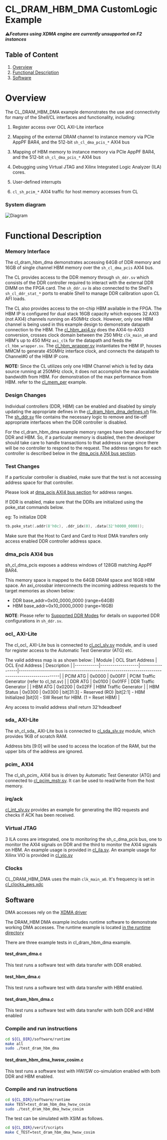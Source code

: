 # CL_DRAM_HBM_DMA CustomLogic Example

:warning:***Features using XDMA engine are currently unsupported on F2 instances***

## Table of Content

1. [Overview](#overview)
2. [Functional Description](#functionalDescription)
3. [Software](#software)

<a name="overview"></a>
# Overview

The CL_DRAM_HBM_DMA example demonstrates the use and connectivity for many of the Shell/CL interfaces and functionality, including:

1) Register access over OCL AXI-Lite interface

2) Mapping of the external DRAM channel to instance memory via PCIe AppPF BAR4, and the 512-bit `sh_cl_dma_pcis_*` AXI4 bus

3) Mapping of HBM memory to instance memory via PCIe AppPF BAR4, and the 512-bit `sh_cl_dma_pcis_*` AXI4 bus

4) Debugging using Virtual JTAG and Xilinx Integrated Logic Analyzer (ILA) cores.

5) User-defined interrupts

6) `cl_sh_pcim_*` AXI4 traffic for host memory accesses from CL

### System diagram

![Diagram](design/cl_dram_hbm_dma.png)


<a name="functionalDescription"></a>
# Functional Description

### Memory Interface
The cl_dram_hbm_dma demonstrates accessing 64GB of DDR memory and 16GB of single channel HBM memory over the `sh_cl_dma_pcis` AXI4 bus.

The CL provides access to the DDR memory through `sh_ddr.sv` which consists of the DDR controller required to interact with the external DDR DIMM on the FPGA card. The `sh_ddr.sv` is also connected to the Shell's `sh_cl_ddr_stat_*` ports to enable Shell to manage DDR calibration upon CL AFI loads.

The CL also provides access to the on-chip HBM available in the FPGA. The HBM IP is configured for dual stack 16GB capacity which exposes 32 AXI3 (not AXI4) channels running on 450MHz clock. However, only one HBM channel is being used in this example design to demonstrate datapath connection to the HBM. The [cl_hbm_axi4.sv](./design/cl_hbm_axi4.sv) does the AXI4-to-AXI3 conversion, crosses clock domain between the 250 MHz `clk_main_a0` and HBM's up to 450 MHz `axi_clk` for the datapath and feeds the `cl_hbm_wrapper.sv`. The [cl_hbm_wrapper.sv](./design/cl_hbm_wrapper.sv) instantiates the HBM IP, houses MMCM to generate 450MHz interface clock, and connects the datapath to Channel#0 of the HBM IP core.

**NOTE:** Since the CL utilizes only one HBM Channel which is fed by data source running at 250MHz clock, it does not accomplish the max available bandwidth from HBM. For demonstration of the max performance from HBM. refer to the [cl_mem_per](../cl_mem_perf/README.md) example.

### Design Changes

Individual controllers (DDR, HBM) can be enabled and disabled by simply updating the appropriate defines in the [cl_dram_hbm_dma_defines.vh](design/cl_dram_dma_defines.vh) file. The [sh_ddr.sv](../../../common/shell_stable/design/sh_ddr/sim/sh_ddr.sv) file contains the necessary logic to remove and tie-off appropriate interfaces when the DDR controller is disabled.

For the cl_dram_hbm_dma example memory ranges have been allocated for DDR and HBM. So, if a particular memory is disabled, then the developer should take care to handle transactions to that addresss range since there will be no controller to respond to the request. The address ranges for each controller is described below in the [dma_pcis AXI4 bus section](#dma_pcis).

### Test Changes

If a particular controller is disabled, make sure that the test is not accessing address space for that controller.

Please look at [dma_pcis AXI4 bus section](#dma_pcis) for address ranges.

If DDR is enabled, make sure that the DDRs are initialized using the poke_stat commands below.

eg:
To initialize DDR

```verilog
tb.poke_stat(.addr(8'h0c), .ddr_idx(0), .data(32'h0000_0000));
```

Make sure that the Host to Card and Card to Host DMA transfers only access enabled DDR controller address space.

<a name="dma_pcis"></a>
### dma_pcis AXI4 bus

sh\_cl\_dma\_pcis exposes a address windows of 128GB matching AppPF BAR4.


This memory space is mapped to the 64GB DRAM space and 16GB HBM space.
An axi_crossbar interconnects the incoming address requests to the target memories as shown below:
* DDR base_addr=0x00_0000_0000 (range=64GB)
* HBM base_addr=0x10_0000_0000 (range=16GB)

**NOTE**: Please refer to [Supported DDR Modes](./../../../docs/Supported_DDR_Modes.md) for details on supported DDR configurations in `sh_ddr.sv`.

### ocl\_ AXI-Lite


The cl_ocl\_ AXI-Lite bus is connected to [cl_ocl_slv.sv](design/cl_ocl_slv.sv) module, and is used for register access to the Automatic Test Generator (ATG) etc.


The valid address map is as shown below:
| Module     | OCL Start Address | OCL End Address | Description                                                                                      |
|------------|-------------------|-----------------|--------------------------------------------------------------------------------------------------|
| PCIM ATG   | 0x0000            | 0x00FF          | PCIM Traffic Generator (refer to cl_tst.sv)                                                      |
| DDR ATG    | 0x0100            | 0x01FF          | DDR Traffic Generator                                                                            |
| HBM ATG    | 0x0200            | 0x02FF          | HBM Traffic Generator                                                                            |
| HBM Status | 0x0300            | 0x0300          | bit[31:3] - Reserved (RO) \|bit[2:1] - HBM Initialized \|bit[0] - SW Reset for HBM. (1 = Reset HBM) |

Any access to invalid address shall return 32'hdeadbeef


### sda\_ AXI-Lite

The sh_cl_sda\_ AXI-Lite bus is connected to [cl_sda_slv.sv](design/cl_sda_slv.sv) module, which provides 1KiB of scratch RAM.


Address bits [9:0] will be used to access the location of the RAM, but the upper bits of the address are ignored.


### pcim\_ AXI4


The cl_sh_pcim\_  AXI4 bus is driven by Automatic Test Generator (ATG) and connected to [cl_pcim_mstr.sv](design/cl_pcim_mstr.sv). It can be used to read/write from the host memory.

### irq/ack
[cl_int_slv.sv](design/cl_int_slv.sv) provides an example for generating the IRQ requests and checks if ACK has been received.

### Virtual JTAG

3 ILA cores are integrated, one to monitoring the sh\_c_dma\_pcis bus, one to monitor the AXI4 signals on DDR and the third to monitor the AXI4 signals on HBM. An example usage is provided in [cl_ila.sv](design/cl_ila.sv).
An example usage for Xilinx VIO is provided in [cl_vio.sv](design/cl_vio.sv)


### Clocks

CL_DRAM_HBM_DMA uses the main `clk_main_a0`. It's frequency is set in [cl_clocks_aws.xdc](./build/constraints/cl_clocks_aws.xdc)


<a name="software"></a>
## Software
DMA accesses rely on the [XDMA driver](https://github.com/Xilinx/dma_ip_drivers)

The DRAM_HBM DMA example includes runtime software to demonstrate working DMA accesses. The runtime example is located [in the runtime directory](software/runtime/test_dram_dma.c)

There are three example tests in cl_dram_hbm_dma example.

#### test_dram_dma.c

This test runs a software test with data transfer with DDR enabled.

#### test_hbm_dma.c

This test runs a software test with data transfer with HBM enabled.

#### test_dram_hbm_dma.c

This test runs a software test with data transfer with both DDR and HBM enabled

### Compile and run instructions

```bash
cd ${CL_DIR}/software/runtime
make all
sudo ./test_dram_hbm_dma
```

#### test_dram_hbm_dma_hwsw_cosim.c

This test runs a software test with HW/SW co-simulation enabled with both DDR and HBM enabled.

### Compile and run instructions

```bash
cd ${CL_DIR}/software/runtime
make TEST=test_dram_hbm_dma_hwsw_cosim
sudo ./test_dram_hbm_dma_hwsw_cosim
```

The test can be simulated with XSIM as follows.

```bash
cd ${CL_DIR}/verif/scripts
make C_TEST=test_dram_hbm_dma_hwsw_cosim
```
